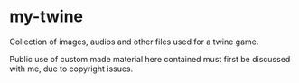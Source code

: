 # my-twine
Collection of images, audios and other files used for a twine game.

<bold>Public use of custom made material here contained must first be discussed with me, due to copyright issues.</bold>
